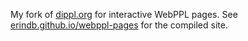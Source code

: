 My fork of [dippl.org](dippl.org) for interactive WebPPL pages.
See [erindb.github.io/webppl-pages](erindb.github.io/webppl-pages) for the compiled site.